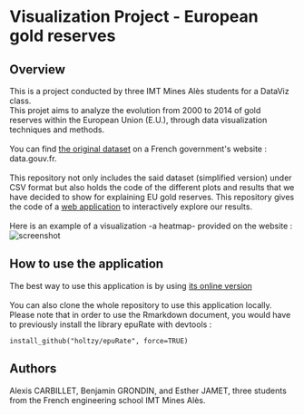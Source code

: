 # Visualization Project - European gold reserves

## Overview
This is a project conducted by three IMT Mines Alès students for a DataViz class.
<br>
This projet aims to analyze the evolution from 2000 to 2014 of gold reserves within the European Union (E.U.), through data visualization techniques and methods.
<br><br>
You can find [the original dataset](https://www.data.gouv.fr/fr/datasets/reserves-officielles-de-28-pays-europeens/) on a French government's website : data.gouv.fr.
<br><br>
This repository not only includes the said dataset (simplified version) under CSV format but also holds the code of the different plots and results that we have decided to show for explaining EU gold reserves.
This repository gives the code of a [web application](https://estherjamet.github.io/Visualization-Project/) to interactively explore our results. 
<br><br>
Here is an example of a visualization -a heatmap- provided on the website : ![screenshot](https://raw.githubusercontent.com/estherjamet/Visualization-Project/master/interactive_heatmap.PNG)

## How to use the application
The best way to use this application is by using [its online version](https://estherjamet.github.io/Visualization-Project/)
<br><br>
You can also clone the whole repository to use this application locally. Please note that in order to use the Rmarkdown document, you would have to previously install the library epuRate with devtools :
```
install_github("holtzy/epuRate", force=TRUE)
```

## Authors
Alexis CARBILLET, Benjamin GRONDIN, and Esther JAMET, three students from the French engineering school IMT Mines Alès.

